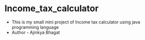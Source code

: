 # Income_tax_calculator
- This is my small mini project of Income tax calculator using java programming language
- Author - Ajinkya Bhagat
